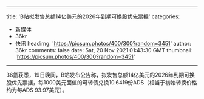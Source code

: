 
---
title: 'B站拟发售总额14亿美元的2026年到期可换股优先票据'
categories: 
 - 新媒体
 - 36kr
 - 快讯
headimg: 'https://picsum.photos/400/300?random=3451'
author: 36kr
comments: false
date: Sat, 20 Nov 2021 01:43:30 GMT
thumbnail: 'https://picsum.photos/400/300?random=3451'
---

<div>   
36氪获悉，19日晚间，B站发布公告称，拟发售总额14亿美元的2026年到期可换股优先票据，每1000美元面值的可转债兑换10.6419份ADS（相当于初始转换价格约为每ADS 93.97美元）。  
</div>
            
